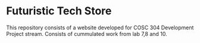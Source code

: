 # Futuristic Tech Store
This repository consists of a website developed for COSC 304 Development Project stream.
Consists of cummulated work from lab 7,8 and 10.

